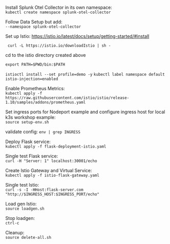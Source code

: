 Install Splunk Otel Collector in its own namespace:  
`kubectl create namespace splunk-otel-collector`

Follow Data Setup but add:  
`--namespace splunk-otel-collector`  

Set up Istio:
https://istio.io/latest/docs/setup/getting-started/#install  

` curl -L https://istio.io/downloadIstio | sh -`  

cd to the istio directory created above  

`export PATH=$PWD/bin:$PATH`

`istioctl install --set profile=demo -y`
`kubectl label namespace default istio-injection=enabled`  

Enable Prometheus Metrics:  
`kubectl apply -f https://raw.githubusercontent.com/istio/istio/release-1.10/samples/addons/prometheus.yaml`

Set ingress ports for Nodeport example and configure ingress host for local k3s workshop example:  
`source setup-env.sh`

validate config: 
`env | grep INGRESS`   

Deploy Flask service:  
`kubectl apply -f flask-deployment-istio.yaml`

Single test Flask service:  
`curl -H "Server: 1" localhost:30001/echo`  

Create Istio Gateway and Virtual Service:  
`kubectl apply -f istio-flask-gateway.yaml`

Single test Istio:  
`curl -s -I -HHost:flask-server.com "http://$INGRESS_HOST:$INGRESS_PORT/echo"`

Load gen Istio:  
`source loadgen.sh`  

Stop loadgen:  
`ctrl-c`

Cleanup:  
`source delete-all.sh`